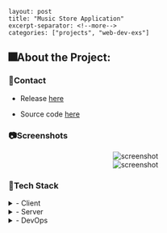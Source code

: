 ```
layout: post
title: "Music Store Application"
excerpt-separator: <!--more-->
categories: ["projects", "web-dev-exs"]
```

## 🎆About the Project:

### 🤝Contact

- Release [here](https://music-app-download.onrender.com/)

- Source code [here](https://github.com/NamSellsFish/Music-Application)

### 📷Screenshots

<div align="center"> 
  <img src="{{site.url}}/img/download-app.jpg" alt="screenshot" />
</div>
<div align="center"> 
  <img src="{{site.url}}/img/cart-app.jpg" alt="screenshot" />
</div>

### 👾Tech Stack

<details>
  <summary>- Client</summary>
  <ul>
    <li><a href="https://developer.mozilla.org/en-US/docs/Web/HTML">HTML</a></li>
    <li><a href="https://developer.mozilla.org/en-US/docs/Web/CSS">CSS</a></li>
    <li><a href="https://tailwindcss.com/">TailwindCSS</a></li>
    <li><a href="https://docs.oracle.com/javaee/5/tutorial/doc/bnagy.html">JSP</a></li>
  </ul>
</details>

<details>
  <summary>- Server</summary>
  <ul>
    <li><a href="https://www.java.com/en/">Java</a></li>
    <li><a href="https://maven.apache.org/">Maven</a></li>
    <li><a href="https://docs.oracle.com/javaee/7/tutorial/servlets.htm">Servlet</a></li>

</ul>
</details>

<details>
<summary>- DevOps</summary>
  <ul>
    <li><a href="https://www.docker.com/">Docker</a></li>
    <li><a href="https://tomcat.apache.org/">Tomcat</a></li>
    <li><a href="https://render.com/">Render</a></li>
  </ul>
</details>
